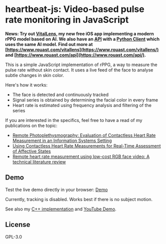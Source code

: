# heartbeat-js: Video-based pulse rate monitoring in JavaScript

**News: Try out [VitalLens](https://apps.apple.com/us/app/vitallens/id6472757649), my new free iOS app implementing a modern rPPG model based on AI. We also have an [API](https://www.rouast.com/api/) with a [Python Client](https://github.com/Rouast-Labs/vitallens-python) which uses the same AI model. Find out more at [https://www.rouast.com/vitallens](https://www.rouast.com/vitallens/) and [https://www.rouast.com/api](https://www.rouast.com/api/).**

This is a simple JavaScript implementation of rPPG, a way to measure the pulse rate without skin contact.
It uses a live feed of the face to analyse subtle changes in skin color.

Here's how it works:

  - The face is detected and continuously tracked
  - Signal series is obtained by determining the facial color in every frame
  - Heart rate is estimated using frequency analysis and filtering of the series

If you are interested in the specifics, feel free to have a read of my publications on the topic:
  - [Remote Photoplethysmography: Evaluation of Contactless Heart Rate Measurement in an Information Systems Setting](http://air.newcastle.edu.au/AITIC_files/Paper_40.pdf)
  - [Using Contactless Heart Rate Measurements for Real-Time Assessment of Affective States](http://link.springer.com/chapter/10.1007/978-3-319-41402-7_20)
  - [Remote heart rate measurement using low-cost RGB face video: A technical literature review](https://www.researchgate.net/profile/Raymond_Chiong/publication/306285292_Remote_heart_rate_measurement_using_low-cost_RGB_face_video_A_technical_literature_review/links/58098ac808ae1c98c252637d.pdf)

## Demo

Test the live demo directly in your browser: [Demo](https://prouast.github.io/heartbeat-js/)

Currently, tracking is disabled.
Works best if there is no subject motion.

See also my [C++ implementation](https://github.com/prouast/heartbeat) and [YouTube Demo](https://www.youtube.com/watch?v=D_KYv7pXAvQ&t=1s).

License
----

GPL-3.0
